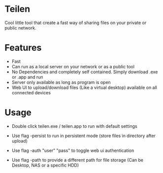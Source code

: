 # Teilen
Cool little tool that create a fast way of sharing files on your private or public network.

# Features
- Fast
- Can run as a local server on your network or as a public tool
- No Dependencies and completely self contained. Simply download .exe or .app and run
- Server only available as long as program is open
- Web UI to upload/download files (Like a virtual desktop) available on all connected devices

# Usage
- Double click teilen.exe / teilen.app to run with default settings

- Use flag -persist to run in persistent mode (store files in directory after upload)
- Use flag -auth "user" "pass" to toggle web ui authentication
- Use flag -path to provide a different path for file storage (Can be Desktop, NAS or a specific HDD)
